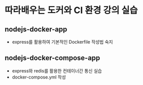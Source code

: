 # 따라배우는 도커와 CI 환경 강의 실습

## nodejs-docker-app

- express를 활용하여 기본적인 Dockerfile 작성법 숙지

## nodejs-docker-compose-app

- express와 redis를 활용한 컨테이너간 통신 실습
- docker-compose.yml 작성